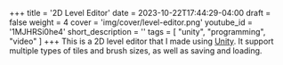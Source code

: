 +++
title = '2D Level Editor'
date = 2023-10-22T17:44:29-04:00
draft = false
weight = 4
cover = 'img/cover/level-editor.png'
youtube_id = '1MJHRSi0he4'
short_description = ''
tags = [
    "unity",
    "programming",
    "video"
]
+++
This is a 2D level editor that I made using [Unity](https://unity.com/). It support multiple types of tiles and brush sizes, as well as saving and loading. 